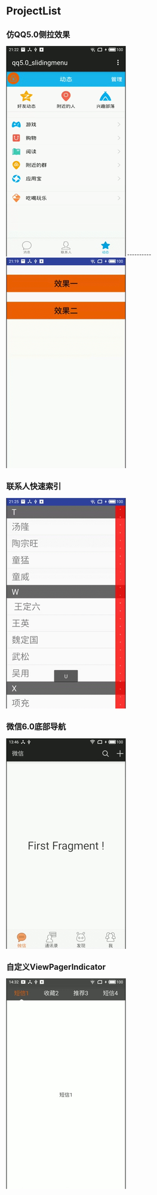 
# ProjectList
## 仿QQ5.0侧拉效果

![image](https://github.com/zssAndroid/ProjectList/raw/master/giflist/slidingmenu1.gif) ----------![image](https://github.com/zssAndroid/ProjectList/raw/master/giflist/slidingmeun2.gif)




## 联系人快速索引


![image](https://github.com/zssAndroid/ProjectList/raw/master/giflist/quickindex.gif)


## 微信6.0底部导航

![image](https://github.com/zssAndroid/ProjectList/raw/master/giflist/weixin.gif)

## 自定义ViewPagerIndicator

![image](https://github.com/zssAndroid/ProjectList/raw/master/giflist/VIEWPAGER.gif)
